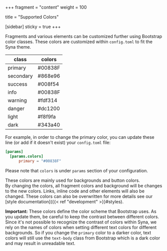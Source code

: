 +++
fragment = "content"
weight = 100

title = "Supported Colors"

[sidebar]
  sticky = true
+++

Fragments and various elements can be customized further using Bootstrap color classes.
These colors are customized within `config.toml` to fit the Syna theme.

| class     | colors  |
| --------- | ------- |
| primary   | #00838F |
| secondary | #868e96 |
| success   | #008f54 |
| info      | #00838F |
| warning   | #fdf314 |
| danger    | #dc1200 |
| light     | #f8f9fa |
| dark      | #343a40 |

For example, in order to change the primary color, you can update these line (or add if it doesn't exist) your `config.toml` file:

```toml
[params]
  [params.colors]
      primary = "#00838F"
```

Please note that `colors` is under `params` section of your configuration.

These colors are mainly used for backgrounds and button colors.  
By changing the colors, all fragment colors and background will be changes to the new colors. Links, inline code and other elements will also be changed.
These colors can also be overwritten for more details see our [style documentation]({{< ref "development" >}}#styles).

**Important:** These colors define the color scheme that Bootstrap uses. As you update them, be careful to keep the contrast between different colors. Since it's not possible to recognize the contrast of colors within Syna, we rely on the names of colors when setting different text colors for different backgrounds. So if you change the `primary` color to a darker color, text colors will still use the `text-body` class from Bootstrap which is a dark color and may result in unreadable text.
